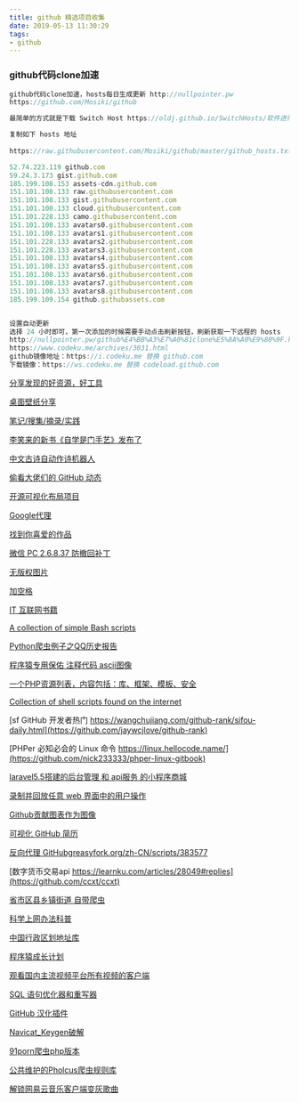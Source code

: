 ```yaml
---
title: github 精选项目收集
date: 2019-05-13 11:30:29
tags:
- github
---
```


### github代码clone加速
```javascript
github代码clone加速，hosts每日生成更新 http://nullpointer.pw 
https://github.com/Mosiki/github

最简单的方式就是下载 Switch Host https://oldj.github.io/SwitchHosts/软件进行 host 修改，跨平台，因为 hosts 文件每日都会自动更新，所以需要本地的 hosts 也能自动更新， 好在 SwitchHosts 提供了远程 hosts 的功能。

复制如下 hosts 地址
 
https://raw.githubusercontent.com/Mosiki/github/master/github_hosts.txt

52.74.223.119 github.com
59.24.3.173 gist.github.com
185.199.108.153 assets-cdn.github.com
151.101.108.133 raw.githubusercontent.com
151.101.108.133 gist.githubusercontent.com
151.101.108.133 cloud.githubusercontent.com
151.101.228.133 camo.githubusercontent.com
151.101.108.133 avatars0.githubusercontent.com
151.101.108.133 avatars1.githubusercontent.com
151.101.228.133 avatars2.githubusercontent.com
151.101.228.133 avatars3.githubusercontent.com
151.101.108.133 avatars4.githubusercontent.com
151.101.108.133 avatars5.githubusercontent.com
151.101.108.133 avatars6.githubusercontent.com
151.101.108.133 avatars7.githubusercontent.com
151.101.108.133 avatars8.githubusercontent.com
185.199.109.154 github.githubassets.com


设置自动更新
选择 24 小时即可，第一次添加的时候需要手动点击刷新按钮，刷新获取一下远程的 hosts
http://nullpointer.pw/github%E4%BB%A3%E7%A0%81clone%E5%8A%A0%E9%80%9F.html
https://www.codeku.me/archives/3031.html
github镜像地址：https://i.codeku.me 替换 github.com
下载镜像：https://ws.codeku.me 替换 codeload.github.com


```
[分享发现的好资源，好工具](https://github.com/Michael728/awesome-tools-resources)

[桌面壁纸分享](https://github.com/ofcold/desktop-pictures)

[笔记/搜集/摘录/实践](https://github.com/jaywcjlove/handbook)

[李笑来的新书《自学是门手艺》发布了](https://github.com/selfteaching/the-craft-of-selfteaching)

[中文古诗自动作诗机器人](https://github.com/jinfagang/tensorflow_poems)

[偷看大佬们的 GitHub 动态](https://github.com/lawvs/buddy-github-events)

[开源可视化布局项目](https://github.com/0123cf/auto-layout)

[Google代理](https://github.com/EtherDream/jsproxy/)

[找到你喜爱的作品](https://zhaodao.ai/)

[微信 PC 2.6.8.37 防撤回补丁](https://github.com/36huo/wechat_anti_revoke/)

[无版权图片](https://unsplash.com/)

[加空格](https://github.com/vinta/pangu.js)

[ IT 互联网书籍](https://github.com/TIM168/technical_books)

[A collection of simple Bash scripts](https://github.com/ruanyf/simple-bash-scripts)

[Python爬虫例子之QQ历史报告](https://segmentfault.com/a/1190000019239788)

[程序猿专用保佑 注释代码 ascii图像](https://coding.net/u/lunayj/p/developer-pray-codeImg/git)

[一个PHP资源列表，内容包括：库、框架、模板、安全](https://github.com/CraryPrimitiveMan/awesome-php-zh_CN)


[Collection of shell scripts found on the internet](https://github.com/epety/100-shell-script-examples)

[sf GitHub 开发者热门 https://wangchujiang.com/github-rank/sifou-daily.html](https://github.com/jaywcjlove/github-rank)

[PHPer 必知必会的 Linux 命令 https://linux.hellocode.name/](https://github.com/nick233333/phper-linux-gitbook)

[laravel5.5搭建的后台管理 和 api服务 的小程序商城](https://github.com/sqc157400661/XiaoTShop)

[录制并回放任意 web 界面中的用户操作](https://github.com/rrweb-io)

[Github贡献图表作为图像](https://github.com/2016rshah/githubchart-api)


[可视化 GitHub 简历](https://github.com/ecmadao/hacknical)

[反向代理 GitHubgreasyfork.org/zh-CN/scripts/383577](https://www.codeku.me/archives/3031.html)

[数字货币交易api https://learnku.com/articles/28049#replies](https://github.com/ccxt/ccxt)

[省市区县乡镇街道 自带爬虫](https://github.com/aoxiang594/laravel-province-city-area)

[科学上网办法科普](https://github.com/byrwiki/byrwiki/issues/13)

[中国行政区划地址库](https://github.com/wi1dcard/china-divisions)

[程序猿成长计划](https://github.com/mylxsw/growing-up)

[观看国内主流视频平台所有视频的客户端](https://github.com/phobal/ivideo)

[SQL 语句优化器和重写器](https://github.com/guanguans/soar-php)

[GitHub 汉化插件](https://github.com/52cik/github-hans)

[Navicat_Keygen破解](https://github.com/Deltafox79/Navicat_Keygen)

[91porn爬虫php版本](https://github.com/zzjzz9266a/91porn_php)

[公共维护的Pholcus爬虫规则库](https://github.com/henrylee2cn/pholcus_lib)

[解锁网易云音乐客户端变灰歌曲](https://github.com/nondanee/UnblockNeteaseMusic)
